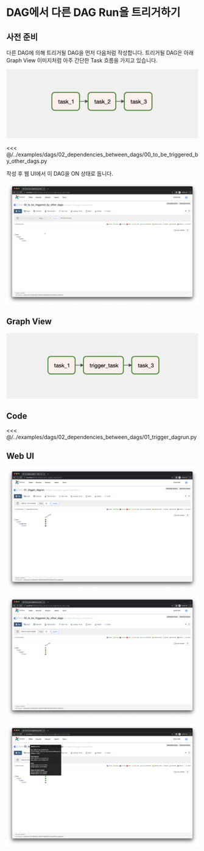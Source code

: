 # DAG에서 다른 DAG Run을 트리거하기

## 사전 준비

다른 DAG에 의해 트리거될 DAG을 먼저 다음처럼 작성합니다. 트리거될 DAG은 아래 Graph View 이미지처럼 아주 간단한 Task 흐름을 가지고 있습니다.

![image-20220123162512663](./image-20220123162512663.png)

<<< @/../examples/dags/02_dependencies_between_dags/00_to_be_triggered_by_other_dags.py

작성 후 웹 UI에서 이 DAG을 ON 상태로 둡니다.

![image-20220123162839172](./image-20220123162839172.png)

## Graph View

![image-20220123162936827](./image-20220123162936827.png)



## Code

<<< @/../examples/dags/02_dependencies_between_dags/01_trigger_dagrun.py



## Web UI

![image-20220123163031694](./image-20220123163031694.png)

![image-20220123163048155](./image-20220123163048155.png)

![image-20220123163102483](./image-20220123163102483.png)
